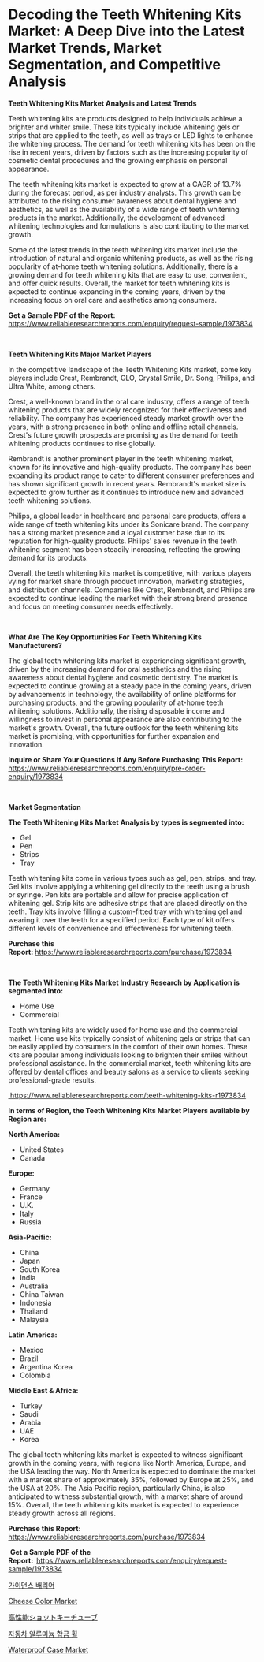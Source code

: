 <p><h1>Decoding the Teeth Whitening Kits Market: A Deep Dive into the Latest Market Trends, Market Segmentation, and Competitive Analysis</h1></p><p><strong>Teeth Whitening Kits Market Analysis and Latest Trends</strong></p>
<p><p>Teeth whitening kits are products designed to help individuals achieve a brighter and whiter smile. These kits typically include whitening gels or strips that are applied to the teeth, as well as trays or LED lights to enhance the whitening process. The demand for teeth whitening kits has been on the rise in recent years, driven by factors such as the increasing popularity of cosmetic dental procedures and the growing emphasis on personal appearance.</p><p>The teeth whitening kits market is expected to grow at a CAGR of 13.7% during the forecast period, as per industry analysts. This growth can be attributed to the rising consumer awareness about dental hygiene and aesthetics, as well as the availability of a wide range of teeth whitening products in the market. Additionally, the development of advanced whitening technologies and formulations is also contributing to the market growth.</p><p>Some of the latest trends in the teeth whitening kits market include the introduction of natural and organic whitening products, as well as the rising popularity of at-home teeth whitening solutions. Additionally, there is a growing demand for teeth whitening kits that are easy to use, convenient, and offer quick results. Overall, the market for teeth whitening kits is expected to continue expanding in the coming years, driven by the increasing focus on oral care and aesthetics among consumers.</p></p>
<p><strong>Get a Sample PDF of the Report:&nbsp;</strong> <a href="https://www.reliableresearchreports.com/enquiry/request-sample/1973834">https://www.reliableresearchreports.com/enquiry/request-sample/1973834</a></p>
<p>&nbsp;</p>
<p><strong>Teeth Whitening Kits Major Market Players</strong></p>
<p><p>In the competitive landscape of the Teeth Whitening Kits market, some key players include Crest, Rembrandt, GLO, Crystal Smile, Dr. Song, Philips, and Ultra White, among others.</p><p>Crest, a well-known brand in the oral care industry, offers a range of teeth whitening products that are widely recognized for their effectiveness and reliability. The company has experienced steady market growth over the years, with a strong presence in both online and offline retail channels. Crest's future growth prospects are promising as the demand for teeth whitening products continues to rise globally.</p><p>Rembrandt is another prominent player in the teeth whitening market, known for its innovative and high-quality products. The company has been expanding its product range to cater to different consumer preferences and has shown significant growth in recent years. Rembrandt's market size is expected to grow further as it continues to introduce new and advanced teeth whitening solutions.</p><p>Philips, a global leader in healthcare and personal care products, offers a wide range of teeth whitening kits under its Sonicare brand. The company has a strong market presence and a loyal customer base due to its reputation for high-quality products. Philips' sales revenue in the teeth whitening segment has been steadily increasing, reflecting the growing demand for its products.</p><p>Overall, the teeth whitening kits market is competitive, with various players vying for market share through product innovation, marketing strategies, and distribution channels. Companies like Crest, Rembrandt, and Philips are expected to continue leading the market with their strong brand presence and focus on meeting consumer needs effectively.</p></p>
<p>&nbsp;</p>
<p><strong>What Are The Key Opportunities For Teeth Whitening Kits Manufacturers?</strong></p>
<p><p>The global teeth whitening kits market is experiencing significant growth, driven by the increasing demand for oral aesthetics and the rising awareness about dental hygiene and cosmetic dentistry. The market is expected to continue growing at a steady pace in the coming years, driven by advancements in technology, the availability of online platforms for purchasing products, and the growing popularity of at-home teeth whitening solutions. Additionally, the rising disposable income and willingness to invest in personal appearance are also contributing to the market's growth. Overall, the future outlook for the teeth whitening kits market is promising, with opportunities for further expansion and innovation.</p></p>
<p><strong>Inquire or Share Your Questions If Any Before Purchasing This Report:</strong> <a href="https://www.reliableresearchreports.com/enquiry/pre-order-enquiry/1973834">https://www.reliableresearchreports.com/enquiry/pre-order-enquiry/1973834</a></p>
<p>&nbsp;</p>
<p><strong>Market Segmentation</strong></p>
<p><strong>The Teeth Whitening Kits Market Analysis by types is segmented into:</strong></p>
<p><ul><li>Gel</li><li>Pen</li><li>Strips</li><li>Tray</li></ul></p>
<p><p>Teeth whitening kits come in various types such as gel, pen, strips, and tray. Gel kits involve applying a whitening gel directly to the teeth using a brush or syringe. Pen kits are portable and allow for precise application of whitening gel. Strip kits are adhesive strips that are placed directly on the teeth. Tray kits involve filling a custom-fitted tray with whitening gel and wearing it over the teeth for a specified period. Each type of kit offers different levels of convenience and effectiveness for whitening teeth.</p></p>
<p><strong>Purchase this Report:&nbsp;</strong><a href="https://www.reliableresearchreports.com/purchase/1973834">https://www.reliableresearchreports.com/purchase/1973834</a></p>
<p>&nbsp;</p>
<p><strong>The Teeth Whitening Kits Market Industry Research by Application is segmented into:</strong></p>
<p><ul><li>Home Use</li><li>Commercial</li></ul></p>
<p><p>Teeth whitening kits are widely used for home use and the commercial market. Home use kits typically consist of whitening gels or strips that can be easily applied by consumers in the comfort of their own homes. These kits are popular among individuals looking to brighten their smiles without professional assistance. In the commercial market, teeth whitening kits are offered by dental offices and beauty salons as a service to clients seeking professional-grade results.</p></p>
<p><a href="https://www.reliableresearchreports.com/teeth-whitening-kits-r1973834">&nbsp;https://www.reliableresearchreports.com/teeth-whitening-kits-r1973834</a></p>
<p><strong>In terms of Region, the Teeth Whitening Kits Market Players available by Region are:</strong></p>
<p>
    <p> <strong> North America: </strong>
        <ul>
            <li>United States</li>
            <li>Canada</li>
        </ul>
        </p> 
    <p> <strong> Europe: </strong>
        <ul>
            <li>Germany</li>
            <li>France</li>
            <li>U.K.</li>
            <li>Italy</li>
            <li>Russia</li>
        </ul>
        </p> 
    <p> <strong> Asia-Pacific: </strong>
        <ul>
            <li>China</li>
            <li>Japan</li>
            <li>South Korea</li>
            <li>India</li>
            <li>Australia</li>
            <li>China Taiwan</li>
            <li>Indonesia</li>
            <li>Thailand</li>
            <li>Malaysia</li>
        </ul>
        </p> 
    <p> <strong> Latin America: </strong>
        <ul>
            <li>Mexico</li>
            <li>Brazil</li>
            <li>Argentina Korea</li>
            <li>Colombia</li>
        </ul>
        </p> 
    <p> <strong> Middle East & Africa: </strong>
        <ul>
            <li>Turkey</li>
            <li>Saudi</li>
            <li>Arabia</li>
            <li>UAE</li>
            <li>Korea</li>
        </ul>
    </p>
    </p>
<p><p>The global teeth whitening kits market is expected to witness significant growth in the coming years, with regions like North America, Europe, and the USA leading the way. North America is expected to dominate the market with a market share of approximately 35%, followed by Europe at 25%, and the USA at 20%. The Asia Pacific region, particularly China, is also anticipated to witness substantial growth, with a market share of around 15%. Overall, the teeth whitening kits market is expected to experience steady growth across all regions.</p></p>
<p><strong>Purchase this Report: </strong><a href="https://www.reliableresearchreports.com/purchase/1973834">https://www.reliableresearchreports.com/purchase/1973834</a></p>
<p>&nbsp;<strong>Get a Sample PDF of the Report:&nbsp;&nbsp;</strong><a href="https://www.reliableresearchreports.com/enquiry/request-sample/1973834">https://www.reliableresearchreports.com/enquiry/request-sample/1973834</a></p>
<p><strong></strong></p>
<p><p><a href="https://github.com/JeromeRtyau89966/Market-Research-Report-List-2/blob/main/4177761152194.md">가이던스 배리어</a></p><p><a href="https://github.com/NaomieConner2023/Market-Research-Report-List-1/blob/main/cheese-color-market.md">Cheese Color Market</a></p><p><a href="https://github.com/LeoraEber/Market-Research-Report-List-1/blob/main/2438171144462.md">高性能ショットキーチューブ</a></p><p><a href="https://github.com/TimmyMann6767/Market-Research-Report-List-2/blob/main/1968871152193.md">자동차 알루미늄 합금 휠</a></p><p><a href="https://github.com/iprahimabdulrahmman/Market-Research-Report-List-1/blob/main/waterproof-case-market.md">Waterproof Case Market</a></p></p>